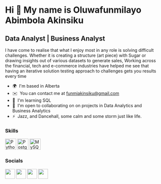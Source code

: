 Hi 👋 My name is Oluwafunmilayo Abimbola Akinsiku
=================================================

Data Analyst | Business Analyst
-------------------------------

I have come to realise that what I enjoy most in any role is solving difficult challenges. Whether it is creating a structure (art piece) with Sugar or drawing insights out of various datasets to generate sales, Working across the financial, tech and e-commerce industries have helped me see that having an iterative solution testing approach to challenges gets you results every time

* 🌍  I'm based in Alberta
* ✉️  You can contact me at [funmiakinsiku@gmail.com](mailto:funmiakinsiku@gmail.com)
* 🧠  I'm learning SQL
* 🤝  I'm open to collaborating on on projects in Data Analytics and Business Analytics
* ⚡  Jazz, and Dancehall, some calm and some storm just like life.

### Skills


<p align="left">
<a href="https://www.python.org/" target="_blank" rel="noreferrer"><img src="https://raw.githubusercontent.com/danielcranney/readme-generator/main/public/icons/skills/python-colored.svg" width="36" height="36" alt="Python" /></a>
<a href="https://www.postgresql.org/" target="_blank" rel="noreferrer"><img src="https://raw.githubusercontent.com/danielcranney/readme-generator/main/public/icons/skills/postgresql-colored.svg" width="36" height="36" alt="PostgreSQL" /></a>
<a href="https://www.mysql.com/" target="_blank" rel="noreferrer"><img src="https://raw.githubusercontent.com/danielcranney/readme-generator/main/public/icons/skills/mysql-colored.svg" width="36" height="36" alt="MySQL" /></a>
</p>


### Socials

<p align="left"> <a href="https://www.github.com/AbmSugar" target="_blank" rel="noreferrer"><img src="https://raw.githubusercontent.com/danielcranney/readme-generator/main/public/icons/socials/github.svg" width="32" height="32" /></a> <a href="http://www.instagram.com/abim_sugar" target="_blank" rel="noreferrer"><img src="https://raw.githubusercontent.com/danielcranney/readme-generator/main/public/icons/socials/instagram.svg" width="32" height="32" /></a> <a href="https://www.linkedin.com/in/funmi-akinsiku" target="_blank" rel="noreferrer"><img src="https://raw.githubusercontent.com/danielcranney/readme-generator/main/public/icons/socials/linkedin.svg" width="32" height="32" /></a> <a href="http://www.medium.com/@Funmiakinsiku" target="_blank" rel="noreferrer"><img src="https://raw.githubusercontent.com/danielcranney/readme-generator/main/public/icons/socials/medium.svg" width="32" height="32" /></a></p>
